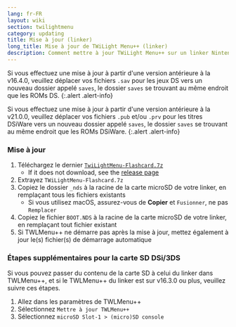 ```yaml
---
lang: fr-FR
layout: wiki
section: twilightmenu
category: updating
title: Mise à jour (linker)
long_title: Mise à jour de TWiLight Menu++ (linker)
description: Comment mettre à jour TWiLight Menu++ sur un linker Nintendo DS
---
```


Si vous effectuez une mise à jour à partir d'une version antérieure à la v16.4.0, veuillez déplacer vos fichiers `.sav` pour les jeux DS vers un nouveau dossier appelé `saves`, le dossier `saves` se trouvant au même endroit que les ROMs DS.
{:.alert .alert-info}

Si vous effectuez une mise à jour à partir d'une version antérieure à la v21.0.0, veuillez déplacer vos fichiers `.pub` et/ou `.prv` pour les titres DSiWare vers un nouveau dossier appelé `saves`, le dossier `saves` se trouvant au même endroit que les ROMs DSiWare.
{:.alert .alert-info}

### Mise à jour
1. Téléchargez le dernier [`TwiLightMenu-Flashcard.7z`](https://github.com/DS-Homebrew/TWiLightMenu/releases/latest/download/TWiLightMenu-Flashcard.7z)
    - If it does not download, see the [release page](https://github.com/DS-Homebrew/TWiLightMenu/releases/latest)
1. Extrayez `TWiLightMenu-Flashcard.7z`
1. Copiez le dossier `_nds` à la racine de la carte microSD de votre linker, en remplaçant tous les fichiers existants
    - Si vous utilisez macOS, assurez-vous de **Copier** et `Fusionner`, ne pas `Remplacer`
1. Copiez le fichier `BOOT.NDS` à la racine de la carte microSD de votre linker, en remplaçant tout fichier existant
1. Si TWLMenu++ ne démarre pas après la mise à jour, mettez également à jour le(s) fichier(s) de démarrage automatique

### Étapes supplémentaires pour la carte SD DSi/3DS

Si vous pouvez passer du contenu de la carte SD à celui du linker dans TWLMenu++, et si le TWLMenu++ du linker est sur v16.3.0 ou plus, veuillez suivre ces étapes.

1. Allez dans les paramètres de TWLMenu++
1. Sélectionnez `Mettre à jour TWLMenu++`
1. Sélectionnez `microSD Slot-1 > (micro)SD console`
